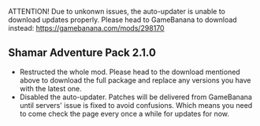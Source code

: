 ATTENTION! Due to unkonwn issues, the auto-updater is unable to download updates properly. Please head to GameBanana to download instead: https://gamebanana.com/mods/298170

## Shamar Adventure Pack 2.1.0

- Restructed the whole mod. Please head to the download mentioned above to download the full package and replace any versions you have with the latest one.
- Disabled the auto-updater. Patches will be delivered from GameBanana until servers' issue is fixed to avoid confusions. Which means you need to come check the page every once a while for updates for now.





